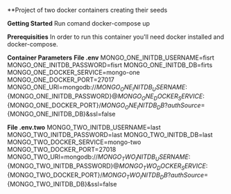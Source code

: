 **Project of two docker containers creating their seeds

**Getting Started**
Run comand docker-compose up

**Prerequisities**
In order to run this container you'll need docker installed and docker-compose.


**Container Parameters**
  **File .env**
    MONGO_ONE_INITDB_USERNAME=fisrt
    MONGO_ONE_INITDB_PASSWORD=fisrt
    MONGO_ONE_INITDB_DB=firts
    MONGO_ONE_DOCKER_SERVICE=mongo-one
    MONGO_ONE_DOCKER_PORT=27017
    MONGO_ONE_URI=mongodb://${MONGO_ONE_INITDB_USERNAME}:${MONGO_ONE_INITDB_PASSWORD}@${MONGO_ONE_DOCKER_SERVICE}:${MONGO_ONE_DOCKER_PORT}/${MONGO_ONE_INITDB_DB}?authSource=${MONGO_ONE_INITDB_DB}&ssl=false

  **File .env.two**
    MONGO_TWO_INITDB_USERNAME=last
    MONGO_TWO_INITDB_PASSWORD=last
    MONGO_TWO_INITDB_DB=last
    MONGO_TWO_DOCKER_SERVICE=mongo-two
    MONGO_TWO_DOCKER_PORT=27018
    MONGO_TWO_URI=mongodb://${MONGO_TWO_INITDB_USERNAME}:${MONGO_TWO_INITDB_PASSWORD}@${MONGO_TWO_DOCKER_SERVICE}:${MONGO_TWO_DOCKER_PORT}/${MONGO_TWO_INITDB_DB}?authSource=${MONGO_TWO_INITDB_DB}&ssl=false
